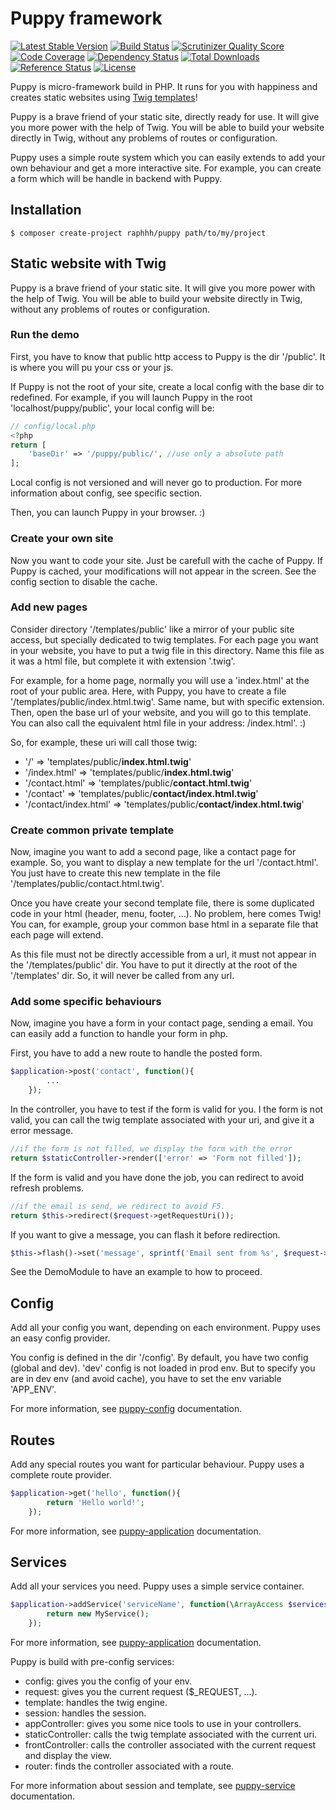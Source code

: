# Puppy framework

[![Latest Stable Version](https://poser.pugx.org/raphhh/puppy/v/stable.svg)](https://packagist.org/packages/raphhh/puppy)
[![Build Status](https://travis-ci.org/Raphhh/puppy.png)](https://travis-ci.org/Raphhh/puppy)
[![Scrutinizer Quality Score](https://scrutinizer-ci.com/g/Raphhh/puppy/badges/quality-score.png?b=master)](https://scrutinizer-ci.com/g/Raphhh/puppy/)
[![Code Coverage](https://scrutinizer-ci.com/g/Raphhh/puppy/badges/coverage.png?b=master)](https://scrutinizer-ci.com/g/Raphhh/puppy/)
[![Dependency Status](https://www.versioneye.com/user/projects/54062eb9c4c187ff6100006f/badge.svg?style=flat)](https://www.versioneye.com/user/projects/54062eb9c4c187ff6100006f)
[![Total Downloads](https://poser.pugx.org/raphhh/puppy/downloads.svg)](https://packagist.org/packages/raphhh/puppy)
[![Reference Status](https://www.versioneye.com/php/raphhh:puppy/reference_badge.svg?style=flat)](https://www.versioneye.com/php/raphhh:puppy/references)
[![License](https://poser.pugx.org/raphhh/puppy/license.svg)](https://packagist.org/packages/raphhh/puppy)

Puppy is micro-framework build in PHP. 
It runs for you with happiness and creates static websites using [Twig templates](http://twig.sensiolabs.org/)!

Puppy is a brave friend of your static site, directly ready for use. It will give you more power with the help of Twig. You will be able to build your website directly in Twig, without any problems of routes or configuration. 

Puppy uses a simple route system which you can easily extends to add your own behaviour and get a more interactive site. For example, you can create a form which will be handle in backend with Puppy.


## Installation

```
$ composer create-project raphhh/puppy path/to/my/project
```

## Static website with Twig

Puppy is a brave friend of your static site. It will give you more power with the help of Twig. You will be able to build your website directly in Twig, without any problems of routes or configuration.

### Run the demo

First, you have to know that public http access to Puppy is the dir '/public'. It is where you will pu your css or your js.

If Puppy is not the root of your site, create a local config with the base dir to redefined. For example, if you will launch Puppy in the root 'localhost/puppy/public', your local config will be:

```php
// config/local.php
<?php
return [
    'baseDir' => '/puppy/public/', //use only a absolute path
];
```

Local config is not versioned and will never go to production. For more information about config, see specific section. 

Then, you can launch Puppy in your browser. :) 

### Create your own site

Now you want to code your site. Just be carefull with the cache of Puppy. If Puppy is cached, your modifications will not appear in the screen. See the config section to disable the cache.

### Add new pages

Consider directory '/templates/public' like a mirror of your public site access, but specially dedicated to twig templates. For each page you want in your website, you have to put a twig file in this directory. Name this file as it was a html file, but complete it with extension '.twig'.

For example, for a home page, normally you will use a 'index.html' at the root of your public area. Here, with Puppy, you have to create a file '/templates/public/index.html.twig'. Same name, but with specific extension. Then, open the base url of your website, and you will go to this template. You can also call the equivalent html file in your address: /index.html'. :)

So, for example, these uri will call those twig:

 - '/' => 'templates/public/**index.html.twig**'
 - '/index.html' => 'templates/public/**index.html.twig**'
 - '/contact.html' => 'templates/public/**contact.html.twig**'
 - '/contact' => 'templates/public/**contact/index.html.twig**'
 - '/contact/index.html' => 'templates/public/**contact/index.html.twig**'
 
### Create common private template

Now, imagine you want to add a second page, like a contact page for example. So, you want to display a new template for the url '/contact.html'. You just have to create this new template in the file '/templates/public/contact.html.twig'.

Once you have create your second template file, there is some duplicated code in your html (header, menu, footer, ...). No problem, here comes Twig! You can, for example, group your common base html in a separate file that each page will extend.

As this file must not be directly accessible from a url, it must not appear in the '/templates/public' dir. You have to put it directly at the root of the '/templates' dir. So, it will never be called from any url.

### Add some specific behaviours

Now, imagine you have a form in your contact page, sending a email. You can easily add a function to handle your form in php.

First, you have to add a new route to handle the posted form.

```php
$application->post('contact', function(){ 
        ...
    });
```

In the controller, you have to test if the form is valid for you. I the form is not valid, you can call the twig template associated with your uri, and give it a error message.

```php
//if the form is not filled, we display the form with the error
return $staticController->render(['error' => 'Form not filled']);
```

If the form is valid and you have done the job, you can redirect to avoid refresh problems.

```php
//if the email is send, we redirect to avoid F5.
return $this->redirect($request->getRequestUri());
```

If you want to give a message, you can flash it before redirection.

```php
$this->flash()->set('message', sprintf('Email sent from %s', $request->get('email')));
```

See the DemoModule to have an example to how to proceed.

## Config

Add all your config you want, depending on each environment. Puppy uses an easy config provider. 

You config is defined in the dir '/config'. By default, you have two config (global and dev). 'dev' config is not loaded in prod env. But to specify you are in dev env (and avoid cache), you have to set the env variable 'APP_ENV'.

For more information, see [puppy-config](https://github.com/Raphhh/puppy-config) documentation.

## Routes

Add any special routes you want for particular behaviour. Puppy uses a complete route provider. 

```php
$application->get('hello', function(){ 
        return 'Hello world!';
    });
```

For more information, see [puppy-application](https://github.com/Raphhh/puppy-application) documentation.

## Services

Add all your services you need. Puppy uses a simple service container.

```php
$application->addService('serviceName', function(\ArrayAccess $services){
        return new MyService();
    });
```

For more information, see [puppy-application](https://github.com/Raphhh/puppy-application) documentation.

Puppy is build with pre-config services:

 - config: gives you the config of your env.
 - request: gives you the current request ($_REQUEST, ...).
 - template: handles the twig engine.
 - session: handles the session.
 - appController: gives you some nice tools to use in your controllers.
 - staticController: calls the twig template associated with the current uri. 
 - frontController: calls the controller associated with the current request and display the view.
 - router: finds the controller associated with a route.

For more information about session and template, see [puppy-service](https://github.com/Raphhh/puppy-service) documentation.
